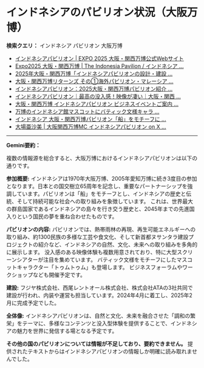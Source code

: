 # インドネシアのパビリオン状況（大阪万博）

**検索クエリ：** インドネシア パビリオン 大阪万博

- [インドネシアパビリオン | EXPO 2025 大阪・関西万博公式Webサイト](https://www.expo2025.or.jp/official-participant/indonesia/)
- [Expo2025 大阪・関西万博 | The Indonesia Pavilion / インドネシア ...](https://www.instagram.com/p/C6s6GRiu_ZW/)
- [2025年大阪・関西万博「インドネシアパビリオンの設計・建設 ...](https://www.fujiya-net.co.jp/news/20240501)
- [大阪・関西万博リターンズ その①海外パビリオン・マレーシア ...](https://ameblo.jp/mamehana0705/entry-12897501153.html)
- [インドネシアパビリオン：2025大阪・関西万博パビリオン紹介 ...](https://www.nippon.com/ja/guide-to-japan/expo2025021/)
- [インドネシアパビリオン｜最高の没入感！映像が凄い｜大阪・関西 ...](https://note.com/nobuo_itsuki/n/nc10e4284d765)
- [大阪・関西万博 インドネシアパビリオン ビジネスイベントご案内 ...](https://bkpm-jpn.com/osakaexpo2025/)
- [万博のインドネシア館マスコットにバティック文様キャラ ...](https://plus62.co.id/archives/33221)
- [インドネシア 大阪・関西万博パビリオン「船」をモチーフに ...](https://jocr.jp/raditopi/2024/03/01/559193/)
- [大場亜沙美 | 大阪関西万博MC インドネシアパビリオン on X ...](https://x.com/Asamicantik/status/1914324854511452450)


---

**Gemini要約：**

複数の情報源を総合すると、大阪万博におけるインドネシアパビリオンは以下の通りです。

**参加概要:** インドネシアは1970年大阪万博、2005年愛知万博に続き3度目の参加となります。日本との国交樹立65周年を記念し、重要なパートナーシップを強調しています。パビリオンは「船」をモチーフとし、インドネシアの歴史と伝統、そして持続可能な社会への取り組みを象徴しています。  これは、世界最大の群島国家であるインドネシアの島々を行き交う歴史と、2045年までの先進国入りという国民の夢を重ね合わせたものです。

**パビリオンの内容:**  パビリオンでは、熱帯雨林の再現、再生可能エネルギーへの取り組み、約1300民族の多様な工芸や食文化、そして新首都ヌサンタラ建設プロジェクトの紹介など、インドネシアの自然、文化、未来への取り組みを多角的に展示します。  没入感のある映像体験も複数用意されており、特に大型スクリーンシアターが注目を集めています。  バティック文様をモチーフにしたマスコットキャラクター「トゥムトゥム」も登場します。  ビジネスフォーラムやワークショップなども開催予定です。

**建設:**  フジヤ株式会社、西尾レントオール株式会社、株式会社ATAの3社共同で建設が行われ、内装や運営も担当しています。2024年4月に着工し、2025年2月に完成予定でした。

**全体像:** インドネシアパビリオンは、自然と文化、未来を融合させた「調和の繁栄」をテーマに、多様なコンテンツと没入型体験を提供することで、インドネシアの魅力を世界に発信する場となる予定です。


**その他の国のパビリオンについては情報が不足しており、要約できません。** 提供されたテキストからはインドネシアパビリオンの情報しか明確に読み取れませんでした。


